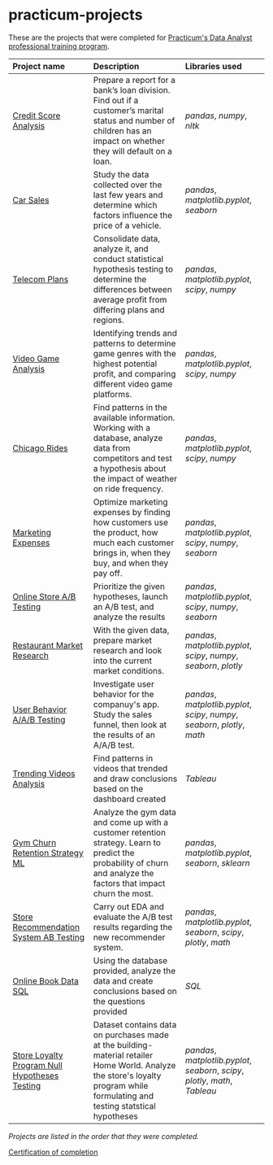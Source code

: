 # practicum-projects
These are the projects that were completed for [Practicum's Data Analyst professional training program](https://practicum.yandex.com/data-analyst/).

| Project name | Description | Libraries used | 
| :---------------------- | :---------------------- | :---------------------- |
| [Credit Score Analysis](credit_score) | Prepare a report for a bank’s loan division. Find out if a customer’s marital status and number of children has an impact on whether they will default on a loan. | *pandas*, *numpy*, *nltk* |
| [Car Sales](car_sales) | Study the data collected over the last few years and determine which factors influence the price of a vehicle. | *pandas*, *matplotlib.pyplot*, *seaborn* |
| [Telecom Plans](telecom_plans) | Consolidate data, analyze it, and conduct statistical hypothesis testing to determine the differences between average profit from differing plans and regions. | *pandas*, *matplotlib.pyplot*, *scipy*, *numpy* |
| [Video Game Analysis](video_game) | Identifying trends and patterns to determine game genres with the highest potential profit, and comparing different video game platforms. | *pandas*, *matplotlib.pyplot*, *scipy*, *numpy* |
| [Chicago Rides](chicago_rides) | Find patterns in the available information. Working with a database, analyze data from competitors and test a hypothesis about the impact of weather on ride frequency. | *pandas*, *matplotlib.pyplot*, *scipy*, *numpy* |
| [Marketing Expenses](marketing_expenses) | Optimize marketing expenses by finding how customers use the product, how much each customer brings in, when they buy, and when they pay off. | *pandas*, *matplotlib.pyplot*, *scipy*, *numpy*, *seaborn* |
| [Online Store A/B Testing](online_store) | Prioritize the given hypotheses, launch an A/B test, and analyze the results | *pandas*, *matplotlib.pyplot*, *scipy*, *numpy*, *seaborn* |
| [Restaurant Market Research](restaurant_research) | With the given data, prepare market research and look into the current market conditions. | *pandas*, *matplotlib.pyplot*, *scipy*, *numpy*, *seaborn*, *plotly* |
| [User Behavior A/A/B Testing](user_font) | Investigate user behavior for the companuy's app. Study the sales funnel, then look at the results of an A/A/B test.  | *pandas*, *matplotlib.pyplot*, *scipy*, *numpy*, *seaborn*, *plotly*, *math* |
| [Trending Videos Analysis](trending_videos) | Find patterns in videos that trended and draw conclusions based on the dashboard created  | *Tableau* |
| [Gym Churn Retention Strategy ML](gym_churn) | Analyze the gym data and come up with a customer retention strategy. Learn to predict the probability of churn and analyze the factors that impact churn the most. | *pandas*, *matplotlib.pyplot*, *seaborn*, *sklearn* |
| [Store Recommendation System AB Testing](recommendation_system) | Carry out EDA and evaluate the A/B test results regarding the new recommender system. | *pandas*, *matplotlib.pyplot*, *seaborn*, *scipy*, *plotly*, *math* |
| [Online Book Data SQL](book_data) | Using the database provided, analyze the data and create conclusions based on the questions provided | *SQL* |
| [Store Loyalty Program Null Hypotheses Testing](loyalty_program) | Dataset contains data on purchases made at the building-material retailer Home World. Analyze the store's loyalty program while formulating and testing statstical hypotheses | *pandas*, *matplotlib.pyplot*, *seaborn*, *scipy*, *plotly*, *math*, *Tableau* |

*Projects are listed in the order that they were completed.*

[Certification of completion](http://code.s3.yandex.net/practicum_certificate/DA/16/Gabriel_Hu.pdf)
